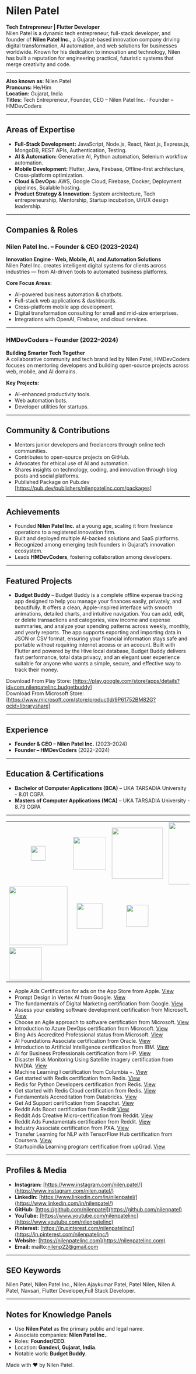 # Nilen Patel

**Tech Entrepreneur | Flutter Developer**  
Nilen Patel is a dynamic tech entrepreneur, full-stack developer, and founder of **Nilen Patel Inc.**, a Gujarat-based innovation company driving digital transformation, AI automation, and web solutions for businesses worldwide. Known for his dedication to innovation and technology, Nilen has built a reputation for engineering practical, futuristic systems that merge creativity and code.

---
**Also known as:** Nilen Patel  
**Pronouns:** He/Him  
**Location:** Gujarat, India  
**Titles:** Tech Entrepreneur, Founder, CEO – Nilen Patel Inc. · Founder – HMDevCoders

---

## Areas of Expertise

* **Full-Stack Development:** JavaScript, Node.js, React, Next.js, Express.js, MongoDB, REST APIs, Authentication, Testing.
* **AI & Automation:** Generative AI, Python automation, Selenium workflow automation.
* **Mobile Development:** Flutter, Java, Firebase, Offline-first architecture, Cross-platform optimization.
* **Cloud & DevOps:** AWS, Google Cloud, Firebase, Docker; Deployment pipelines, Scalable hosting.
* **Product Strategy & Innovation:** System architecture, Tech entrepreneurship, Mentorship, Startup incubation, UI/UX design leadership.

---

## Companies & Roles

### Nilen Patel Inc. – Founder & CEO (2023–2024)
**Innovation Engine · Web, Mobile, AI, and Automation Solutions**  
Nilen Patel Inc. creates intelligent digital systems for clients across industries — from AI-driven tools to automated business platforms.

**Core Focus Areas:**

* AI-powered business automation & chatbots.
* Full-stack web applications & dashboards.
* Cross-platform mobile app development.
* Digital transformation consulting for small and mid-size enterprises.
* Integrations with OpenAI, Firebase, and cloud services.

---

### HMDevCoders – Founder (2022–2024)
**Building Smarter Tech Together**  
A collaborative community and tech brand led by Nilen Patel, HMDevCoders focuses on mentoring developers and building open-source projects across web, mobile, and AI domains.

**Key Projects:**

* AI-enhanced productivity tools.
* Web automation bots.
* Developer utilities for startups.

---

## Community & Contributions

* Mentors junior developers and freelancers through online tech communities.
* Contributes to open-source projects on GitHub.
* Advocates for ethical use of AI and automation.
* Shares insights on technology, coding, and innovation through blog posts and social platforms.
* Published Package on Pub.dev [https://pub.dev/publishers/nilenpatelinc.com/packages]

---

## Achievements

* Founded **Nilen Patel Inc.** at a young age, scaling it from freelance operations to a registered innovation firm.
* Built and deployed multiple AI-backed solutions and SaaS platforms.
* Recognized among emerging tech founders in Gujarat’s innovation ecosystem.
* Leads **HMDevCoders**, fostering collaboration among developers.

---

## Featured Projects

* **Budget Buddy** – Budget Buddy is a complete offline expense tracking app designed to help you manage your finances easily, privately, and beautifully. It offers a clean, Apple-inspired interface with smooth animations, detailed charts, and intuitive navigation. You can add, edit, or delete transactions and categories, view income and expense summaries, and analyze your spending patterns across weekly, monthly, and yearly reports. The app supports exporting and importing data in JSON or CSV format, ensuring your financial information stays safe and portable without requiring internet access or an account. Built with Flutter and powered by the Hive local database, Budget Buddy delivers fast performance, total data privacy, and an elegant user experience suitable for anyone who wants a simple, secure, and effective way to track their money.

Download From Play Store: [https://play.google.com/store/apps/details?id=com.nilenpatelinc.budgetbuddy]<br>
Download From Microsoft Store: [https://www.microsoft.com/store/productId/9P61752BM82G?ocid=libraryshare]

---

## Experience

* **Founder & CEO – Nilen Patel Inc.** (2023–2024)
* **Founder – HMDevCoders** (2022–2024)

---

## Education & Certifications 

* **Bachelor of Computer Applications (BCA)** – UKA TARSADIA University - 8.01 CGPA
* **Masters of Computer Applications (MCA)** – UKA TARSADIA University - 8.73 CGPA
---

<div align="center">

<table>
  <tr align="center">
    <td><img align = "center" src="https://github.com/nilenpatel/logo/blob/main/Apple_logo_black.svg.png" width="40"></td>
    <td><img src="https://github.com/nilenpatel/logo/blob/main/Google_2015_logo.svg.png" width="90"></td>
    <td><img src="https://github.com/nilenpatel/logo/blob/main/Microsoft_logo_(2012).svg.png" width="140"></td>
    <td><img src="https://github.com/nilenpatel/logo/blob/main/Oracle_logo.svg.png" width="170"></td>
    <td><img src="https://github.com/nilenpatel/logo/blob/main/IBM_Logo_1967-1972.svg.png" width="70"></td>
    <td><img src="https://github.com/nilenpatel/logo/blob/main/HP_logo_630x630.png" width="45"></td>
    <td><img src="https://github.com/nilenpatel/logo/blob/main/Logo-nvidia-transparent-PNG.png" width="130"></td>
  </tr>
  <tr align="center">
    <td><img src="https://github.com/nilenpatel/logo/blob/main/columbiapluslogo_3_30_2.png" width="160"></td>
    <td><img src="https://github.com/nilenpatel/logo/blob/main/Logo-redis.svg.png" width="70"></td>
    <td><img src="https://github.com/nilenpatel/logo/blob/main/Databricks_Logo.png" width="60"></td>
    <td><img src="https://github.com/nilenpatel/logo/blob/main/snapchat-logo-png-transparent.png" width="40"></td>
    <td><img src="https://github.com/nilenpatel/logo/blob/main/Reddit_wordmark.svg.png" width="90"></td>
    <td><img src="https://github.com/nilenpatel/logo/blob/main/PXA-Logo-Link.png" width="80"></td>
    <td><img src="https://github.com/nilenpatel/logo/blob/main/Coursera_logo_(2020).svg.png" width="120"></td>
  </tr>
  <tr>
    <td><img src="https://github.com/nilenpatel/logo/blob/main/upgradlogo.png" width="90"></td>
  </tr>
</table>

</div>
 

* Apple Ads Certification for ads on the App Store from Apple. <a href="https://nilenpatelinc.com/wp-content/uploads/2025/10/Nilen-Patel-Apple-Apple-Ads-Certification-for-ads-on-the-App-Store.pdf"> View </a>
* Prompt Design in Vertex AI from Google. <a href="https://nilenpatelinc.com/wp-content/uploads/2025/10/Nilen-Patel-Google-Prompt-Design-in-Vertex-AI.pdf"> View </a>
* The fundamentals of Digital Marketing certification from Google. <a href="https://nilenpatelinc.com/wp-content/uploads/2025/10/Nilen-Patel-Google-The-fundamentals-of-Digital-Marketing.pdf"> View </a>
* Assess your existing software development certification from Microsoft. <a href="https://nilenpatelinc.com/wp-content/uploads/2025/10/Nilen-Patel-Microsoft-Assess-your-existing-software-development.pdf"> View </a>
* Choose an Agile approach to software certification from Microsoft. <a href="https://nilenpatelinc.com/wp-content/uploads/2025/10/Nilen-Patel-Microsoft-Choose-an-Agile-approach-to-software.pdf"> View </a>
* Introduction to Azure DevOps certification from Microsoft. <a href="https://nilenpatelinc.com/wp-content/uploads/2025/10/Nilen-Patel-Microsoft-Introduction-to-Azure-DevOps.pdf"> View </a>
* Bing Ads Accredited Professional status from Microsoft. <a href="https://nilenpatelinc.com/wp-content/uploads/2025/10/Nilen-Patel-Microsoft-Bing-Ads-Accredited-Professional-status.pdf"> View </a>
* AI Foundations Associate certification from Oracle. <a href="https://nilenpatelinc.com/wp-content/uploads/2025/10/Nilen-Patel-Oracle-AI-Foundations-Associate.pdf"> View </a>
* Introduction to Artificial Intelligence certification from IBM. <a href="https://nilenpatelinc.com/wp-content/uploads/2025/10/Nilen-Patel-IBM-Introduction-to-Artificial-Intelligence.pdf"> View </a>
* AI for Business Professionals certification from HP. <a href="https://nilenpatelinc.com/wp-content/uploads/2025/10/Nilen-Patel-HP-AI-for-Business-Professionals.pdf"> View </a>
* Disaster Risk Monitoring Using Satellite Imagery certification from NVIDIA. <a href="https://nilenpatelinc.com/wp-content/uploads/2025/10/Nilen-Patel-Nvidia-Disaster-Risk-Monitoring-Using.pdf"> View </a>
* Machine Learning I certification from Columbia +. <a href="https://nilenpatelinc.com/wp-content/uploads/2025/10/Nilen-Patel-Columbia-Machine-Learning-1.pdf"> View </a>
* Get started with Redis certification from Redis. <a href="https://nilenpatelinc.com/wp-content/uploads/2025/10/Nilen-Patel-Redis-Get-started-with-Redis.pdf"> View </a>
* Redis for Python Developers certification from Redis. <a href="https://nilenpatelinc.com/wp-content/uploads/2025/10/Nilen-Patel-Redis-Redis-for-Python-Developers.pdf"> View </a>
* Get started with Redis Cloud certification from Redis. <a href="https://nilenpatelinc.com/wp-content/uploads/2025/10/Nilen-Patel-Redis-Get-started-with-Redis-Cloud.pdf"> View </a>
* Fundamentals Accreditation from Databricks. <a href="https://nilenpatelinc.com/wp-content/uploads/2025/10/Nilen-Patel-Data-Bricks-Fundamentals-Accreditation.pdf"> View </a>
* Get Ad Support certification from Snapchat. <a href="https://nilenpatelinc.com/wp-content/uploads/2025/10/Nilen-Patel-Snapchat-Get-Ad-Support.pdf"> View </a>
* Reddit Ads Boost certification from Reddit <a href="https://nilenpatelinc.com/wp-content/uploads/2025/10/Nilen-Patel-Reddit-Ads-Boost-Certification.pdf"> View </a>
* Reddit Ads Creative Micro-certification from Reddit. <a href="https://nilenpatelinc.com/wp-content/uploads/2025/10/Nilen-Patel-Reddit-Ads-Creative-Micro-certification.pdf"> View </a>
* Reddit Ads Fundamentals certification from Reddit. <a href="https://nilenpatelinc.com/wp-content/uploads/2025/10/Nilen-Patel-Reddit-Ads-Fundamentals-Certification.pdf"> View </a>
* Industry Associate certification from PXA. <a href="https://nilenpatelinc.com/wp-content/uploads/2025/10/Nilen-Patel-PXA-Partnerships-Experience-Academy.pdf"> View </a>
* Transfer Learning for NLP with TensorFlow Hub certification from Coursera. <a href="https://nilenpatelinc.com/wp-content/uploads/2025/10/Nilen-Patel-Coursera-Transfer-Learning-for-NLP-with-TensorFlow-Hub.pdf"> View </a>
* Startupindia Learning program certification from upGrad. <a href="https://nilenpatelinc.com/wp-content/uploads/2025/10/Nilen-Patel-UpGrad-startupindia-Learning-program.pdf"> View </a>


---

## Profiles & Media

* **Instagram:** [https://www.instagram.com/nilen.patel/](https://www.instagram.com/nilen.patel/)
* **LinkedIn:** [https://www.linkedin.com/in/nilenpatel/](https://www.linkedin.com/in/nilenpatel/)
* **GitHub:** [https://github.com/nilenpatel](https://github.com/nilenpatel)
* **YouTube:** [https://www.youtube.com/nilenpatelinc](https://www.youtube.com/nilenpatelinc)
* **Pinterest:** [https://in.pinterest.com/nilenpatelinc/](https://in.pinterest.com/nilenpatelinc/)
* **Website:** [https://nilenpatelinc.com](https://nilenpatelinc.com)
* **Email:** mailto:nilenp22@gmail.com

---

## SEO Keywords

Nilen Patel, Nilen Patel Inc., Nilen Ajaykumar Patel, Patel Nilen, Nilen A. Patel, Navsari, Flutter Developer,Full Stack Developer.

---

## Notes for Knowledge Panels

* Use **Nilen Patel** as the primary public and legal name.
* Associate companies: **Nilen Patel Inc.**.
* Roles: **Founder/CEO**.
* Location: **Gandevi, Gujarat, India**.
* Notable work: **Budget Buddy**.

Made with ❤ by Nilen Patel.

<script type="application/ld+json">
{
  "@context": "https://schema.org",
  "@type": "Person",
  "name": "Nilen Patel",
  "url": "https://nilenpatelinc.com",
  "description": "Nilen Patel is a tech entrepreneur, full-stack developer, and flutter developer from Gujarat, India. As the Founder and CEO of Nilen Patel Inc. and HMDevCoders, he builds mobile applications, web automation tools, and cloud-based platforms that empower businesses and creators.",
  "jobTitle": "Founder & CEO",
  "worksFor": [
    { "@type": "Organization", "name": "Nilen Patel Inc." },
    { "@type": "Organization", "name": "HMDevCoders" }
  ],
  "homeLocation": { "@type": "Place", "name": "Gujarat, India" },
  "birthPlace": { "@type": "Place", "name": "Gujarat, India" },
  "email": "mailto:nilenp22@gmail.com",
  "sameAs": [
    "https://github.com/nilenpatel",
    "https://www.linkedin.com/in/nilenpatel/",
    "https://nilenpatelinc.com",
    "https://www.instagram.com/nilen.patel/",
    "https://www.youtube.com/nilenpatelinc",
    "https://in.pinterest.com/nilenpatelinc/"
  ]
}
</script>
